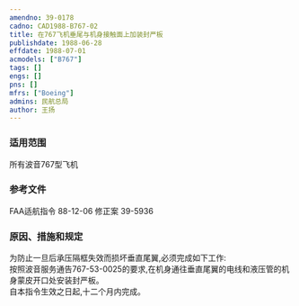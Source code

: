 ```yaml
---
amendno: 39-0178  
cadno: CAD1988-B767-02  
title: 在767飞机垂尾与机身接触面上加装封严板  
publishdate: 1988-06-28  
effdate: 1988-07-01  
acmodels: ["B767"]  
tags: []  
engs: []  
pns: []  
mfrs: ["Boeing"]  
admins: 民航总局  
author: 王扬  
---
```

  
### 适用范围  
所有波音767型飞机  
  
<!--more-->  
### 参考文件
FAA适航指令 88-12-06 修正案 39-5936  
  
### 原因、措施和规定     
为防止一旦后承压隔框失效而损坏垂直尾翼,必须完成如下工作:     
按照波音服务通告767-53-0025的要求,在机身通往垂直尾翼的电线和液压管的机身蒙皮开口处安装封严板。     
自本指令生效之日起,十二个月内完成。  
